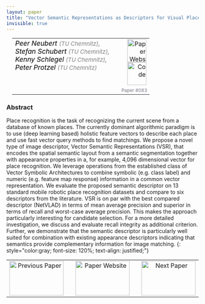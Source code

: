 ```yaml
---
layout: paper
title: "Vector Semantic Representations as Descriptors for Visual Place Recognition"
invisible: true
---
```

<table width = "95%" style="padding-left: 15px; margin-left: auto; margin-right: 10px;">
<tr><td style = "vertical-align: top; padding-right: 25px;" rowspan="2">
<span style="color:black; font-size: 110%;"><i>
Peer Neubert <span style="color:gray; font-size: 85%">(TU Chemnitz)</span><span style="color:gray; font-size: 100%">,</span><br>  Stefan Schubert <span style="color:gray; font-size: 85%">(TU Chemnitz)</span><span style="color:gray; font-size: 100%">,</span><br>  Kenny Schlegel <span style="color:gray; font-size: 85%">(TU Chemnitz)</span><span style="color:gray; font-size: 100%">,</span><br>  Peter Protzel <span style="color:gray; font-size: 85%">(TU Chemnitz)</span>
</i></span>
</td>
<td style="text-align: right;"><a href="http://www.roboticsproceedings.org/rss17/p083.pdf"><img src="{{ site.baseurl }}/images/paper_link.png" alt="Paper Website" width = "50"  height = "60"/></a><br>    <a href="https://www.tu-chemnitz.de/etit/proaut/VSR"><img src="{{ site.baseurl }}/images/software_link.png" alt="Code" width = "50"  height = "60"/></a><br> </td>
</tr>
<tr>
<td style="color:#777789; text-align:right; font-size: 75%; margin-right:10px;">Paper&nbsp;#083</td>
</tr>
</table>


### Abstract
Place recognition is the task of recognizing the current scene from a database of known places. The currently dominant algorithmic paradigm is to use (deep learning based) holistic feature vectors to describe each place and use fast vector query methods to find matchings. We propose a novel type of image descriptor, Vector Semantic Representations (VSR), that encodes the spatial semantic layout from a semantic segmentation together with appearance properties in a, for example, 4,096 dimensional vector for place recognition. We leverage operations from the established class of Vector Symbolic Architectures to combine symbolic (e.g. class label) and numeric (e.g. feature map response) information in a common vector representation. We evaluate the proposed semantic descriptor on 13 standard mobile robotic place recognition datasets and compare to six descriptors from the literature. VSR is on par with the best compared descriptor (NetVLAD) in terms of mean average precision and superior in terms of recall and worst-case average precision. This makes the approach particularly interesting for candidate selection. For a more detailed investigation, we discuss and evaluate recall integrity as additional criterion. Further, we demonstrate that the semantic descriptor is particularly well suited for combination with existing appearance descriptors indicating that semantics provide complementary information for image matching.
{: style="color:gray; font-size: 120%; text-align: justified;"}



<table width="100%">
 <tr>
    <td style="width: 30%; text-align: center;"><a href="{{ site.baseurl }}/program/papers/082/">
<img src="{{ site.baseurl }}/images/previous_icon.png"
       alt="Previous Paper" width = "142"  height = "90"/> 
</a> </td>
<td style="text-align: center;"><a href="{{ site.baseurl }}/program/papers">
<img src="{{ site.baseurl }}/images/overview_icon.png"
       alt="Paper Website" width = "142"  height = "90"/> 
</a> </td>
    <td style="width: 30%; text-align: center;"><a href="{{ site.baseurl }}/program/papers/084/">
    <img src="{{ site.baseurl }}/images/next_icon.png"
        alt="Next Paper" width = "142"  height = "90"/>
    </a></td>
</tr>
</table>